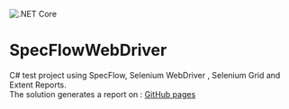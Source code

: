![.NET Core](https://github.com/sszemer/SpecFlowWebDriver/workflows/.NET%20Core/badge.svg)
# SpecFlowWebDriver
C# test project using SpecFlow, Selenium WebDriver , Selenium Grid and Extent Reports.<br />
The solution generates a report on : [GitHub pages](https://sszemer.github.io/SpecFlowWebDriver/#)
